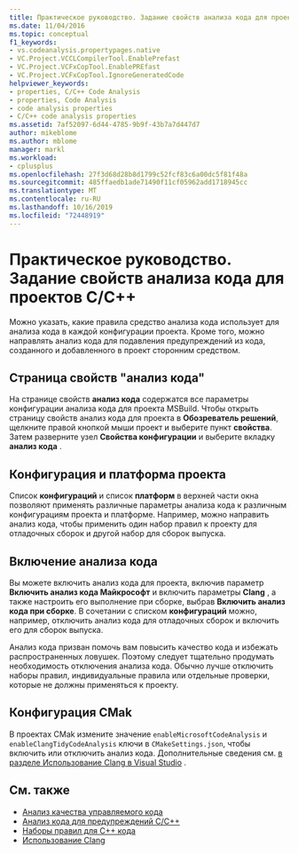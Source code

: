 ```yaml
---
title: Практическое руководство. Задание свойств анализа кода для проектов C/C++
ms.date: 11/04/2016
ms.topic: conceptual
f1_keywords:
- vs.codeanalysis.propertypages.native
- VC.Project.VCCLCompilerTool.EnablePrefast
- VC.Project.VCFxCopTool.EnablePREfast
- VC.Project.VCFxCopTool.IgnoreGeneratedCode
helpviewer_keywords:
- properties, C/C++ Code Analysis
- properties, Code Analysis
- code analysis properties
- C/C++ code analysis properties
ms.assetid: 7af52097-6d44-4785-9b9f-43b7a7d447d7
author: mikeblome
ms.author: mblome
manager: markl
ms.workload:
- cplusplus
ms.openlocfilehash: 27f3d68d28b8d1799c52fcf83c6a00dc5f81f48a
ms.sourcegitcommit: 485ffaedb1ade71490f11cf05962add1718945cc
ms.translationtype: MT
ms.contentlocale: ru-RU
ms.lasthandoff: 10/16/2019
ms.locfileid: "72448919"
---
```

# <a name="how-to-set-code-analysis-properties-for-cc-projects"></a>Практическое руководство. Задание свойств анализа кода для проектов C/C++

Можно указать, какие правила средство анализа кода использует для анализа кода в каждой конфигурации проекта. Кроме того, можно направлять анализ кода для подавления предупреждений из кода, созданного и добавленного в проект сторонним средством.

## <a name="code-analysis-property-page"></a>Страница свойств "анализ кода"

На странице свойств **анализ кода** содержатся все параметры конфигурации анализа кода для проекта MSBuild. Чтобы открыть страницу свойств анализ кода для проекта в **Обозреватель решений**, щелкните правой кнопкой мыши проект и выберите пункт **свойства**. Затем разверните узел **Свойства конфигурации** и выберите вкладку **анализ кода** .

## <a name="project-configuration-and-platform"></a>Конфигурация и платформа проекта

Список **конфигураций** и список **платформ** в верхней части окна позволяют применять различные параметры анализа кода к различным конфигурациям проекта и платформе. Например, можно направить анализ кода, чтобы применить один набор правил к проекту для отладочных сборок и другой набор для сборок выпуска.

## <a name="enabling-code-analysis"></a>Включение анализа кода

Вы можете включить анализ кода для проекта, включив параметр **Включить анализ кода Майкрософт** и включить параметры **Clang** , а также настроить его выполнение при сборке, выбрав **Включить анализ кода при сборке**. В сочетании с списком **конфигураций** можно, например, отключить анализ кода для отладочных сборок и включить его для сборок выпуска.

Анализ кода призван помочь вам повысить качество кода и избежать распространенных ловушек. Поэтому следует тщательно продумать необходимость отключения анализа кода. Обычно лучше отключить наборы правил, индивидуальные правила или отдельные проверки, которые не должны применяться к проекту.

## <a name="cmake-configuration"></a>Конфигурация CMak

В проектах CMak измените значение `enableMicrosoftCodeAnalysis` и `enableClangTidyCodeAnalysis` ключи в `CMakeSettings.json`, чтобы включить или отключить анализ кода. Дополнительные сведения см. [в разделе Использование Clang в Visual Studio](../code-quality/clang-tidy.md) .

## <a name="see-also"></a>См. также

- [Анализ качества управляемого кода](../code-quality/code-analysis-for-managed-code-overview.md)
- [Анализ кода для предупреждений C/C++](../code-quality/code-analysis-for-c-cpp-warnings.md)
- [Наборы правил для C++ кода](../code-quality/using-rule-sets-to-specify-the-cpp-rules-to-run.md)
- [Использование Clang](../code-quality/clang-tidy.md)
